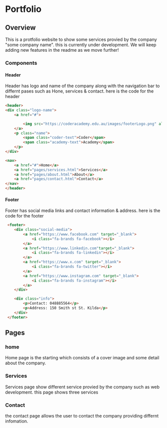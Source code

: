 # Portfolio

## Overview
This is a protfolio website to show some services provied by the company "some company name". this is currently under development. We will keep adding new features in the readme as we move further!

### Components

#### Header
Header has logo and name of the company along with the navigation bar to differnt pases such as Hone, services & contact. here is the code for the header
``` html
<header>
<div class="logo-name">
    <a href="#">

        <img src="https://coderacademy.edu.au/images/footerLogo.png" alt="CA Logo">
    </a>
    <p class="name">
        <span class="coder-text">Coder</span>
        <span class="academy-text">Academy</span>
    </p>
</div>

<nav>
    <a href="#">Home</a>
    <a href="pages/services.html">Services</a>
    <a href="pages/about.html">About</a>
    <a href="pages/contact.html">Contact</a>
</nav>
</header>
```

#### Footer
Footer has social media links and contact information & address. here is the code for the footer
``` html
 <footer>
    <div class="social-media">
        <a href="https://www.facebook.com" target="_blank">
            <i class="fa-brands fa-facebook"></i>
        </a>
        <a href="https://www.linkedin.com"target="_blank">
            <i class="fa-brands fa-linkedin"></i>
        </a>
        <a href="https://www.x.com" target="_blank">
            <i class="fa-brands fa-twitter"></i>
        </a>
        <a href="https://www.instagram.com" target="_blank">
            <i class="fa-brands fa-instagram"></i>
        </a>
    </div>

    <div class="info">
        <p>Contact: 048885564</p>
        <p>Address: 150 Smith st St. Kilda</p>
    </div>
 </footer>
 ```


 ## Pages

 ### home
 Home page is the starting which consists of a cover image and some detail about the company.

 ### Services
Services page show different service provied by the company such as web development. this page shows three services

### Contact 
the contact page allows the user to contact the company providing differnt infomation.